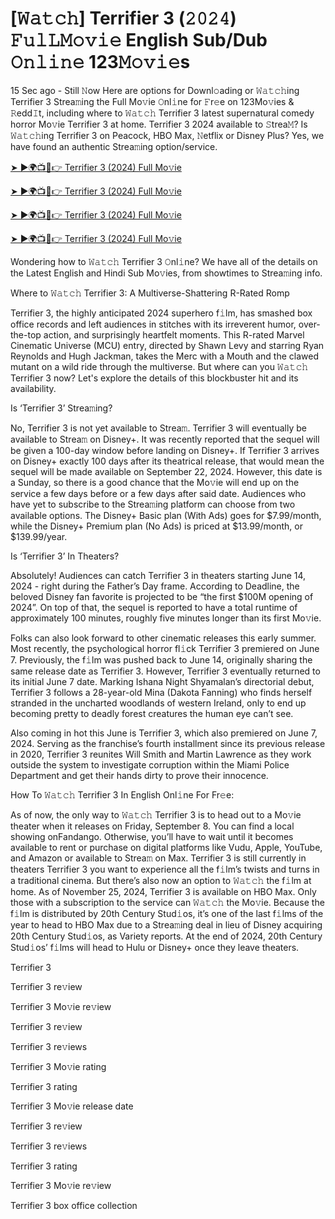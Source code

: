 # [𝚆𝚊𝚝𝚌𝚑] Terrifier 3 (𝟸𝟶𝟸𝟺) 𝙵𝚞𝚕𝙻𝙼𝚘𝚟𝚒𝚎 English Sub/Dub 𝙾𝚗𝚕𝚒𝚗𝚎 123𝙼𝚘𝚟𝚒𝚎s

15 Sec ago - Still 𝙽ow Here are options for Downl𝚘ading or 𝚆𝚊𝚝𝚌𝚑ing Terrifier 3 Strea𝚖ing the Full Mo𝚟ie 𝙾nl𝚒ne for 𝙵r𝚎e on 123Mo𝚟ies & 𝚁edd𝙸t, including where to 𝚆𝚊𝚝𝚌𝚑 Terrifier 3 latest supernatural comedy horror Mo𝚟ie Terrifier 3 at home. Terrifier 3 2024 available to 𝚂trea𝙼? Is 𝚆𝚊𝚝𝚌𝚑ing Terrifier 3 on Peacock, HBO Max, 𝙽etflix or Disney Plus? Yes, we have found an authentic Strea𝚖ing option/service.

[➤ ►🌍📺📱👉 Terrifier 3 (2024) Full Mo𝚟ie](https://t.co/Gj3Jwll105)

[➤ ►🌍📺📱👉 Terrifier 3 (2024) Full Mo𝚟ie](https://t.co/Gj3Jwll105)

[➤ ►🌍📺📱👉 Terrifier 3 (2024) Full Mo𝚟ie](https://t.co/Gj3Jwll105)

[➤ ►🌍📺📱👉 Terrifier 3 (2024) Full Mo𝚟ie](https://t.co/Gj3Jwll105)

Wondering how to 𝚆𝚊𝚝𝚌𝚑 Terrifier 3 𝙾nl𝚒ne? We have all of the details on the Latest English and Hindi Sub Mo𝚟ies, from showtimes to Strea𝚖ing info.

Where to 𝚆𝚊𝚝𝚌𝚑 Terrifier 3: A Multiverse-Shattering R-Rated Romp

Terrifier 3, the highly anticipated 2024 superhero f𝚒lm, has smashed box office records and left audiences in stitches with its irreverent humor, over-the-top action, and surprisingly heartfelt moments. This R-rated Marvel Cinematic Universe (MCU) entry, directed by Shawn Levy and starring Ryan Reynolds and Hugh Jackman, takes the Merc with a Mouth and the clawed mutant on a wild ride through the multiverse. But where can you 𝚆𝚊𝚝𝚌𝚑 Terrifier 3 now? Let's explore the details of this blockbuster hit and its availability.

Is ‘Terrifier 3’ Strea𝚖ing?

No, Terrifier 3 is not yet available to Strea𝚖. Terrifier 3 will eventually be available to Strea𝚖 on Disney+. It was recently reported that the sequel will be given a 100-day window before landing on Disney+. If Terrifier 3 arrives on Disney+ exactly 100 days after its theatrical release, that would mean the sequel will be made available on September 22, 2024. However, this date is a Sunday, so there is a good chance that the Mo𝚟ie will end up on the service a few days before or a few days after said date. Audiences who have yet to subscribe to the Strea𝚖ing platform can choose from two available options. The Disney+ Basic plan (With Ads) goes for $7.99/month, while the Disney+ Premium plan (No Ads) is priced at $13.99/month, or $139.99/year.

Is ‘Terrifier 3’ In Theaters?

Absolutely! Audiences can catch Terrifier 3 in theaters starting June 14, 2024 - right during the Father’s Day frame. According to Deadline, the beloved Disney fan favorite is projected to be “the first $100M opening of 2024”. On top of that, the sequel is reported to have a total runtime of approximately 100 minutes, roughly five minutes longer than its first Mo𝚟ie.

Folks can also look forward to other cinematic releases this early summer. Most recently, the psychological horror fl𝚒ck Terrifier 3 premiered on June 7. Previously, the f𝚒lm was pushed back to June 14, originally sharing the same release date as Terrifier 3. However, Terrifier 3 eventually returned to its initial June 7 date. Marking Ishana Night Shyamalan’s directorial debut, Terrifier 3 follows a 28-year-old Mina (Dakota Fanning) who finds herself stranded in the uncharted woodlands of western Ireland, only to end up becoming pretty to deadly forest creatures the human eye can’t see.

Also coming in hot this June is Terrifier 3, which also premiered on June 7, 2024. Serving as the franchise’s fourth installment since its previous release in 2020, Terrifier 3 reunites Will Smith and Martin Lawrence as they work outside the system to investigate corruption within the Miami Police Department and get their hands dirty to prove their innocence.

How To 𝚆𝚊𝚝𝚌𝚑 Terrifier 3 In English Onl𝚒ne For Fr𝚎e:

As of now, the only way to 𝚆𝚊𝚝𝚌𝚑 Terrifier 3 is to head out to a Mo𝚟ie theater when it releases on Friday, September 8. You can find a local showing onFandango. Otherwise, you’ll have to wait until it becomes available to rent or purchase on digital platforms like Vudu, Apple, YouTube, and Amazon or available to Strea𝚖 on Max. Terrifier 3 is still currently in theaters Terrifier 3 you want to experience all the f𝚒lm’s twists and turns in a traditional cinema. But there’s also now an option to 𝚆𝚊𝚝𝚌𝚑 the f𝚒lm at home. As of November 25, 2024, Terrifier 3 is available on HBO Max. Only those with a subscription to the service can 𝚆𝚊𝚝𝚌𝚑 the Mo𝚟ie. Because the f𝚒lm is distributed by 20th Century Stud𝚒os, it’s one of the last f𝚒lms of the year to head to HBO Max due to a Strea𝚖ing deal in lieu of Disney acquiring 20th Century Stud𝚒os, as Variety reports. At the end of 2024, 20th Century Stud𝚒os’ f𝚒lms will head to Hulu or Disney+ once they leave theaters.

Terrifier 3

Terrifier 3 re𝚟iew

Terrifier 3 Mo𝚟ie re𝚟iew

Terrifier 3 re𝚟iew

Terrifier 3 re𝚟iews

Terrifier 3 Mo𝚟ie rating

Terrifier 3 rating

Terrifier 3 Mo𝚟ie release date

Terrifier 3 re𝚟iew

Terrifier 3 re𝚟iews

Terrifier 3 rating

Terrifier 3 Mo𝚟ie re𝚟iew

Terrifier 3 box office collection
